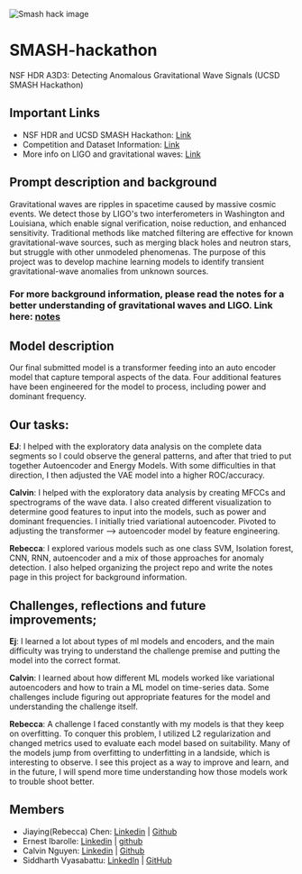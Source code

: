![Smash hack image](https://indico.cern.ch/event/1489401/logo-3797433634.png)
# SMASH-hackathon
NSF HDR A3D3: Detecting Anomalous Gravitational Wave Signals (UCSD SMASH Hackathon)

## Important Links 
* NSF HDR and UCSD SMASH Hackathon: [Link](https://indico.cern.ch/event/1489401/)
* Competition and Dataset Information: [Link](https://www.codabench.org/competitions/2626/)
* More info on LIGO and gravitational waves: [Link](https://www.ligo.caltech.edu/page/ligo-gw-interferometer)

## Prompt description and background 
Gravitational waves are ripples in spacetime caused by massive cosmic events. We detect those by LIGO's two interferometers in Washington and Louisiana, which enable signal verification, noise reduction, and enhanced sensitivity.
Traditional methods like matched filtering are effective for known gravitational-wave sources, such as merging black holes and neutron stars, but struggle with other unmodeled phenomenas. The purpose of this project was 
 to develop machine learning models to identify transient gravitational-wave anomalies from unknown sources. 

### For more background information, please read the notes for a better understanding of gravitational waves and LIGO. Link here: [notes](notes.md) 

## Model description 
Our final submitted model is a transformer feeding into an auto encoder model that capture temporal aspects of the data. Four additional features have been engineered for the model to process, including power and dominant frequency. 

## Our tasks: 
**EJ**: I helped with the exploratory data analysis on the complete data segments so I could observe the general patterns, and after that tried to put together Autoencoder and Energy Models. With some difficulties in that direction, I then adjusted the VAE model into a higher ROC/accuracy.

**Calvin**: I helped with the exploratory data analysis by creating MFCCs and spectrograms of the wave data. I also created different visualization to determine good features to input into the models, such as power and dominant frequencies. I initially tried variational autoencoder. Pivoted to adjusting the transformer --> autoencoder model by feature engineering. 

**Rebecca**: I explored various models such as one class SVM, Isolation forest, CNN, RNN, autoencoder and a mix of those approaches for anomaly detection. I also helped organizing the project repo and write the notes page in this project for background information. 

## Challenges, reflections and future improvements; 
**Ej**: I learned a lot about types of ml models and encoders, and the main difficulty was trying to understand the challenge premise and putting the model into the correct format. 

**Calvin**: I learned about how different ML models worked like variational autoencoders and how to train a ML model on time-series data. Some challenges include figuring out appropriate features for the model and understanding the challenge itself. 

**Rebecca**: A challenge I faced constantly with my models is that they keep on overfitting. To conquer this problem, I utilized L2 regularization and changed metrics used to evaluate each model based on suitability. Many of the models jump from overfitting to underfitting in a landside, which is interesting to observe. I see this project as a way to improve and learn, and in the future, I will spend more time understanding how those models work to trouble shoot better. 


## Members
* Jiaying(Rebecca) Chen: [Linkedin](https://www.linkedin.com/in/jiaying-chen01/) | [Github](https://github.com/rcwoshimao) 
* Ernest Ibarolle: [Linkedin](https://www.linkedin.com/in/ernest-ibarolle) | [github](https://github.com/eibarolle) 
* Calvin Nguyen: [Linkedin](https://www.linkedin.com/in/calvin-nguyen-data/) | [Github](https://github.com/Neniflight)
* Siddharth Vyasabattu: [LinkedIn](https://www.linkedin.com/in/siddharth-vyasabattu) | [GitHub](https://github.com/eliteapex)

